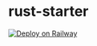 # rust-starter

[![Deploy on Railway](https://railway.app/button.svg)](https://railway.app/template/5HAMxu?referralCode=milo)
